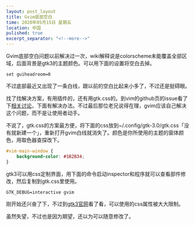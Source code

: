 ```yaml
---
layout: post_layout
title: Gvim底部空白
time: 2020年05月15日 星期五
location: 中国
pulished: true
excerpt_separator: "<!--more-->"
---
```

Gvim底部空白问题以前解决过一次，wiki解释说是colorscheme未能覆盖全部区域，后面背景是gtk3的主题颜色。可以用下面的设置将空白去掉。

```
set guiheadroom=0
```

不过底部最近又出现了一条白线，跟以前的空白比起来小多了，不过还是挺碍眼。

<!--more-->

找了找解决方案，有用插件的，还有用gtk.css的。到vim的github页的issue看了下[相关讨论](https://github.com/vim/vim/issues/349)，下面有解决办法。不过最后那位老兄说得在理，gvim应该自己解决这个问题，而不是让使用者动手。

不说了，gtk.css的方案最方便，将下面的css放到~/.config/gtk-3.0/gtk.css「没有就新建一个」，重新打开gvim白线就消失了。颜色是你所使用的主题的窗体颜色，用取色器查探改下。

```css
#vim-main-window {
    background-color: #1B2B34;
}
```

gtk3可以用css定制界面，用下面的命令启动inspector和程序就可以查看部件修改，然后复制到gtk.css里使用。

```
GTK_DEBUG=interactive gvim
```

刚开始还兴奋了下，不过到[gtk3官网](https://developer.gnome.org/gtk3/stable/chap-css-properties.html)看了看，可以使用的css属性被大大限制。

虽然失望，不过也是因为期望，还以为可以随意修改了。
